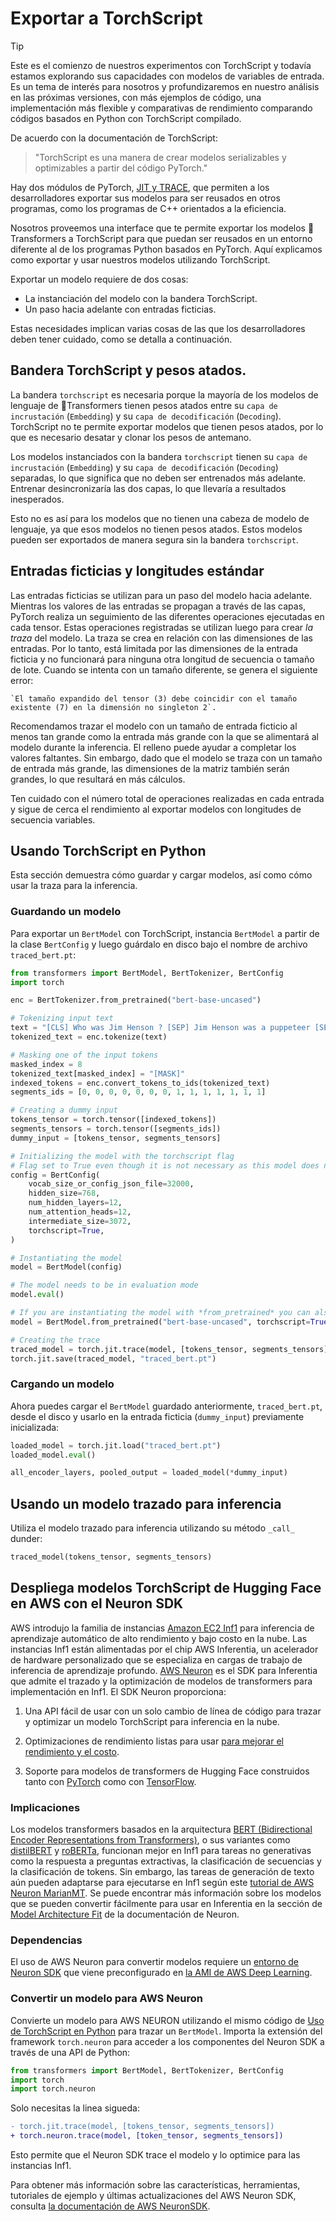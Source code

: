<!--Copyright 2024 The HuggingFace Team. All rights reserved.

Licensed under the Apache License, Version 2.0 (the "License"); you may not use this file except in compliance with
the License. You may obtain a copy of the License at

http://www.apache.org/licenses/LICENSE-2.0

Unless required by applicable law or agreed to in writing, software distributed under the License is distributed on
an "AS IS" BASIS, WITHOUT WARRANTIES OR CONDITIONS OF ANY KIND, either express or implied. See the License for the
specific language governing permissions and limitations under the License.

⚠️ Note that this file is in Markdown but contain specific syntax for our doc-builder (similar to MDX) that may not be
rendered properly in your Markdown viewer.

-->

# Exportar a TorchScript

> [!TIP]
> Este es el comienzo de nuestros experimentos con TorchScript y todavía estamos explorando sus capacidades con modelos de variables de entrada. Es un tema de interés para nosotros y profundizaremos en nuestro análisis en las próximas versiones, con más ejemplos de código, una implementación más flexible y comparativas de rendimiento comparando códigos basados en Python con TorchScript compilado.

De acuerdo con la documentación de TorchScript: 

> "TorchScript es una manera de crear modelos serializables y optimizables a partir del código PyTorch."

Hay dos módulos de PyTorch, [JIT y TRACE](https://pytorch.org/docs/stable/jit.html), que permiten a los desarrolladores exportar sus modelos para ser reusados en otros programas, como los programas de C++ orientados a la eficiencia.

Nosotros proveemos una interface que te permite exportar los modelos 🤗Transformers a TorchScript para que puedan ser reusados en un entorno diferente al de los programas Python basados en PyTorch. Aquí explicamos como exportar y usar nuestros modelos utilizando TorchScript.

Exportar un modelo requiere de dos cosas:

- La instanciación del modelo con la bandera TorchScript.
- Un paso hacia adelante con entradas ficticias.

Estas necesidades implican varias cosas de las que los desarrolladores deben tener cuidado, como se detalla a continuación.

## Bandera TorchScript y pesos atados.

La bandera `torchscript` es necesaria porque la mayoría de los modelos de lenguaje de 🤗Transformers tienen pesos atados entre su `capa de incrustación` (`Embedding`) y su `capa de decodificación` (`Decoding`). TorchScript no te permite exportar modelos que tienen pesos atados, por lo que es necesario desatar y clonar los pesos de antemano.

Los modelos instanciados con la bandera `torchscript` tienen su `capa de incrustación` (`Embedding`) y su `capa de decodificación` (`Decoding`) separadas, lo que significa que no deben ser entrenados más adelante. Entrenar desincronizaría las dos capas, lo que llevaría a resultados inesperados.

Esto no es así para los modelos que no tienen una cabeza de modelo de lenguaje, ya que esos modelos no tienen pesos atados. Estos modelos pueden ser exportados de manera segura sin la bandera `torchscript`.

## Entradas ficticias y longitudes estándar

Las entradas ficticias se utilizan para un paso del modelo hacia adelante. Mientras los valores de las entradas se propagan a través de las capas, PyTorch realiza un seguimiento de las diferentes operaciones ejecutadas en cada tensor. Estas operaciones registradas se utilizan luego para crear *la traza* del modelo.
La traza se crea en relación con las dimensiones de las entradas. Por lo tanto, está limitada por las dimensiones de la entrada ficticia y no funcionará para ninguna otra longitud de secuencia o tamaño de lote. Cuando se intenta con un tamaño diferente, se genera el siguiente error:

```
`El tamaño expandido del tensor (3) debe coincidir con el tamaño existente (7) en la dimensión no singleton 2`.
```

Recomendamos trazar el modelo con un tamaño de entrada ficticio al menos tan grande como la entrada más grande con la que se alimentará al modelo durante la inferencia. El relleno puede ayudar a completar los valores faltantes. Sin embargo, dado que el modelo se traza con un tamaño de entrada más grande, las dimensiones de la matriz también serán grandes, lo que resultará en más cálculos.

Ten cuidado con el número total de operaciones realizadas en cada entrada y sigue de cerca el rendimiento al exportar modelos con longitudes de secuencia variables.

## Usando TorchScript en Python

Esta sección demuestra cómo guardar y cargar modelos, así como cómo usar la traza para la inferencia.

### Guardando un modelo

Para exportar un `BertModel` con TorchScript, instancia `BertModel` a partir de la clase `BertConfig` y luego guárdalo en disco bajo el nombre de archivo `traced_bert.pt`:

```python
from transformers import BertModel, BertTokenizer, BertConfig
import torch

enc = BertTokenizer.from_pretrained("bert-base-uncased")

# Tokenizing input text
text = "[CLS] Who was Jim Henson ? [SEP] Jim Henson was a puppeteer [SEP]"
tokenized_text = enc.tokenize(text)

# Masking one of the input tokens
masked_index = 8
tokenized_text[masked_index] = "[MASK]"
indexed_tokens = enc.convert_tokens_to_ids(tokenized_text)
segments_ids = [0, 0, 0, 0, 0, 0, 0, 1, 1, 1, 1, 1, 1, 1]

# Creating a dummy input
tokens_tensor = torch.tensor([indexed_tokens])
segments_tensors = torch.tensor([segments_ids])
dummy_input = [tokens_tensor, segments_tensors]

# Initializing the model with the torchscript flag
# Flag set to True even though it is not necessary as this model does not have an LM Head.
config = BertConfig(
    vocab_size_or_config_json_file=32000,
    hidden_size=768,
    num_hidden_layers=12,
    num_attention_heads=12,
    intermediate_size=3072,
    torchscript=True,
)

# Instantiating the model
model = BertModel(config)

# The model needs to be in evaluation mode
model.eval()

# If you are instantiating the model with *from_pretrained* you can also easily set the TorchScript flag
model = BertModel.from_pretrained("bert-base-uncased", torchscript=True)

# Creating the trace
traced_model = torch.jit.trace(model, [tokens_tensor, segments_tensors])
torch.jit.save(traced_model, "traced_bert.pt")
```
### Cargando un modelo

Ahora puedes cargar el `BertModel` guardado anteriormente, `traced_bert.pt`, desde el disco y usarlo en la entrada ficticia (`dummy_input`) previamente inicializada:

```python
loaded_model = torch.jit.load("traced_bert.pt")
loaded_model.eval()

all_encoder_layers, pooled_output = loaded_model(*dummy_input)
```

## Usando un modelo trazado para inferencia

Utiliza el modelo trazado para inferencia utilizando su método `_call_` dunder:

```python
traced_model(tokens_tensor, segments_tensors)
```
## Despliega modelos TorchScript de Hugging Face en AWS con el Neuron SDK

AWS introdujo la familia de instancias [Amazon EC2 Inf1](https://aws.amazon.com/ec2/instance-types/inf1/) para inferencia de aprendizaje automático de alto rendimiento y bajo costo en la nube. Las instancias Inf1 están alimentadas por el chip AWS Inferentia, un acelerador de hardware personalizado que se especializa en cargas de trabajo de inferencia de aprendizaje profundo. [AWS Neuron](https://awsdocs-neuron.readthedocs-hosted.com/en/latest/#) es el SDK para Inferentia que admite el trazado y la optimización de modelos de transformers para implementación en Inf1. El SDK Neuron proporciona:

1. Una API fácil de usar con un solo cambio de línea de código para trazar y optimizar un modelo TorchScript para inferencia en la nube.

2. Optimizaciones de rendimiento listas para usar [para mejorar el rendimiento y el costo](https://awsdocs-neuron.readthedocs-hosted.com/en/latest/neuron-guide/benchmark/>).

3. Soporte para modelos de transformers de Hugging Face construidos tanto con [PyTorch](https://awsdocs-neuron.readthedocs-hosted.com/en/latest/src/examples/pytorch/bert_tutorial/tutorial_pretrained_bert.html) como con [TensorFlow](https://awsdocs-neuron.readthedocs-hosted.com/en/latest/src/examples/tensorflow/huggingface_bert/huggingface_bert.html).

### Implicaciones

Los modelos transformers basados en la arquitectura [BERT (Bidirectional Encoder Representations from Transformers)](https://huggingface.co/docs/transformers/main/model_doc/bert), o sus variantes como [distilBERT](https://huggingface.co/docs/transformers/main/model_doc/distilbert) y [roBERTa](https://huggingface.co/docs/transformers/main/model_doc/roberta), funcionan mejor en Inf1 para tareas no generativas como la respuesta a preguntas extractivas, la clasificación de secuencias y la clasificación de tokens. Sin embargo, las tareas de generación de texto aún pueden adaptarse para ejecutarse en Inf1 según este [tutorial de AWS Neuron MarianMT](https://awsdocs-neuron.readthedocs-hosted.com/en/latest/src/examples/pytorch/transformers-marianmt.html). Se puede encontrar más información sobre los modelos que se pueden convertir fácilmente para usar en Inferentia en la sección de [Model Architecture Fit](https://awsdocs-neuron.readthedocs-hosted.com/en/latest/neuron-guide/models/models-inferentia.html#models-inferentia) de la documentación de Neuron.

### Dependencias

El uso de AWS Neuron para convertir modelos requiere un [entorno de Neuron SDK](https://awsdocs-neuron.readthedocs-hosted.com/en/latest/neuron-guide/neuron-frameworks/pytorch-neuron/index.html#installation-guide) que viene preconfigurado en [la AMI de AWS Deep Learning](https://docs.aws.amazon.com/dlami/latest/devguide/tutorial-inferentia-launching.html).

### Convertir un modelo para AWS Neuron

Convierte un modelo para AWS NEURON utilizando el mismo código de [Uso de TorchScript en Python](torchscript#using-torchscript-in-python) para trazar un `BertModel`. Importa la extensión del framework `torch.neuron` para acceder a los componentes del Neuron SDK a través de una API de Python:

```python
from transformers import BertModel, BertTokenizer, BertConfig
import torch
import torch.neuron
```
Solo necesitas la linea sigueda:

```diff
- torch.jit.trace(model, [tokens_tensor, segments_tensors])
+ torch.neuron.trace(model, [token_tensor, segments_tensors])
```

Esto permite que el Neuron SDK trace el modelo y lo optimice para las instancias Inf1.

Para obtener más información sobre las características, herramientas, tutoriales de ejemplo y últimas actualizaciones del AWS Neuron SDK, consulta [la documentación de AWS NeuronSDK](https://awsdocs-neuron.readthedocs-hosted.com/en/latest/index.html).